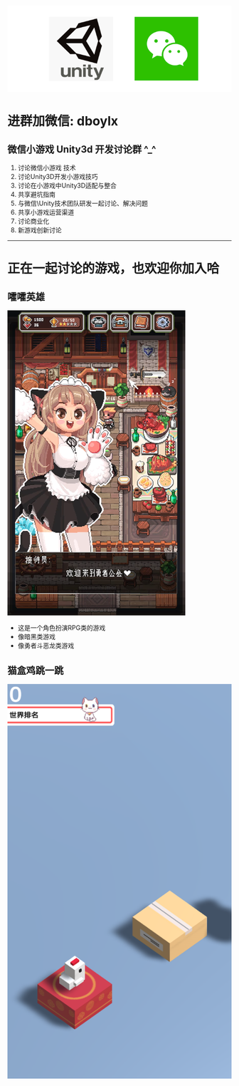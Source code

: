 ![This is an image](/logo.png)


# 进群加微信: dboylx
## 微信小游戏 Unity3d 开发讨论群 ^_^
 1. 讨论微信小游戏 技术
 2. 讨论Unity3D开发小游戏技巧
 3. 讨论在小游戏中Unity3D适配与整合
 4. 共享避坑指南
 5. 与微信\Unity技术团队研发一起讨论、解决问题
 6. 共享小游戏运营渠道
 7. 讨论商业化
 8. 新游戏创新讨论

---

# 正在一起讨论的游戏，也欢迎你加入哈

## 嚯嚯英雄
![This is an image](/images/huohuo-hero-1.png)
- 这是一个角色扮演RPG类的游戏
- 像暗黑类游戏
- 像勇者斗恶龙类游戏


## 猫盒鸡跳一跳
![This is an image](/images/maoheji-1.png)


